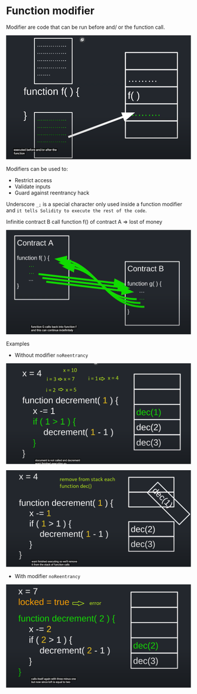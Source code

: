 # Function modifier

Modifier are code that can be run before and/ or the function call.

![Function modifier!](./images/function_modifer.png "Function modifier")

Modifiers can be used to:

- Restrict access
- Validate inputs
- Guard against reentrancy hack

Underscore `_;` is a special character only used inside a function modifier and `it tells Solidity to execute the rest of the code`.

Infinitie contract B call function f() of contract A => lost of money

![Function modifier!](./images/function_modifer_2.png "Function modifier")

Examples

- Without modifier `noReentrancy`

![Function modifier!](./images/function_modifer_3.png "Function modifier")

![Function modifier!](./images/function_modifer_4.png "Function modifier")

- With modifier `noReentrancy`

![Function modifier!](./images/function_modifer_5.png "Function modifier")